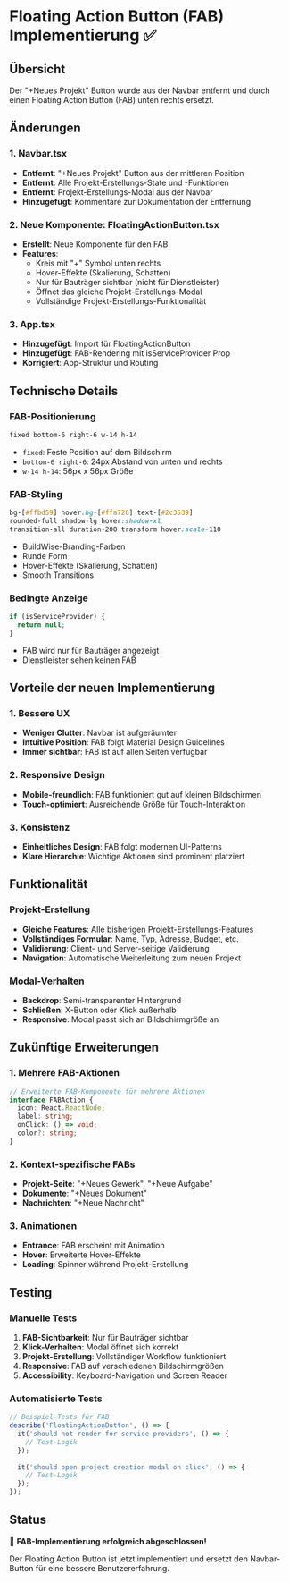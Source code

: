 # Floating Action Button (FAB) Implementierung ✅

## Übersicht
Der "+Neues Projekt" Button wurde aus der Navbar entfernt und durch einen Floating Action Button (FAB) unten rechts ersetzt.

## Änderungen

### 1. Navbar.tsx
- **Entfernt**: "+Neues Projekt" Button aus der mittleren Position
- **Entfernt**: Alle Projekt-Erstellungs-State und -Funktionen
- **Entfernt**: Projekt-Erstellungs-Modal aus der Navbar
- **Hinzugefügt**: Kommentare zur Dokumentation der Entfernung

### 2. Neue Komponente: FloatingActionButton.tsx
- **Erstellt**: Neue Komponente für den FAB
- **Features**:
  - Kreis mit "+" Symbol unten rechts
  - Hover-Effekte (Skalierung, Schatten)
  - Nur für Bauträger sichtbar (nicht für Dienstleister)
  - Öffnet das gleiche Projekt-Erstellungs-Modal
  - Vollständige Projekt-Erstellungs-Funktionalität

### 3. App.tsx
- **Hinzugefügt**: Import für FloatingActionButton
- **Hinzugefügt**: FAB-Rendering mit isServiceProvider Prop
- **Korrigiert**: App-Struktur und Routing

## Technische Details

### FAB-Positionierung
```css
fixed bottom-6 right-6 w-14 h-14
```
- `fixed`: Feste Position auf dem Bildschirm
- `bottom-6 right-6`: 24px Abstand von unten und rechts
- `w-14 h-14`: 56px x 56px Größe

### FAB-Styling
```css
bg-[#ffbd59] hover:bg-[#ffa726] text-[#2c3539] 
rounded-full shadow-lg hover:shadow-xl 
transition-all duration-200 transform hover:scale-110
```
- BuildWise-Branding-Farben
- Runde Form
- Hover-Effekte (Skalierung, Schatten)
- Smooth Transitions

### Bedingte Anzeige
```typescript
if (isServiceProvider) {
  return null;
}
```
- FAB wird nur für Bauträger angezeigt
- Dienstleister sehen keinen FAB

## Vorteile der neuen Implementierung

### 1. Bessere UX
- **Weniger Clutter**: Navbar ist aufgeräumter
- **Intuitive Position**: FAB folgt Material Design Guidelines
- **Immer sichtbar**: FAB ist auf allen Seiten verfügbar

### 2. Responsive Design
- **Mobile-freundlich**: FAB funktioniert gut auf kleinen Bildschirmen
- **Touch-optimiert**: Ausreichende Größe für Touch-Interaktion

### 3. Konsistenz
- **Einheitliches Design**: FAB folgt modernen UI-Patterns
- **Klare Hierarchie**: Wichtige Aktionen sind prominent platziert

## Funktionalität

### Projekt-Erstellung
- **Gleiche Features**: Alle bisherigen Projekt-Erstellungs-Features
- **Vollständiges Formular**: Name, Typ, Adresse, Budget, etc.
- **Validierung**: Client- und Server-seitige Validierung
- **Navigation**: Automatische Weiterleitung zum neuen Projekt

### Modal-Verhalten
- **Backdrop**: Semi-transparenter Hintergrund
- **Schließen**: X-Button oder Klick außerhalb
- **Responsive**: Modal passt sich an Bildschirmgröße an

## Zukünftige Erweiterungen

### 1. Mehrere FAB-Aktionen
```typescript
// Erweiterte FAB-Komponente für mehrere Aktionen
interface FABAction {
  icon: React.ReactNode;
  label: string;
  onClick: () => void;
  color?: string;
}
```

### 2. Kontext-spezifische FABs
- **Projekt-Seite**: "+Neues Gewerk", "+Neue Aufgabe"
- **Dokumente**: "+Neues Dokument"
- **Nachrichten**: "+Neue Nachricht"

### 3. Animationen
- **Entrance**: FAB erscheint mit Animation
- **Hover**: Erweiterte Hover-Effekte
- **Loading**: Spinner während Projekt-Erstellung

## Testing

### Manuelle Tests
1. **FAB-Sichtbarkeit**: Nur für Bauträger sichtbar
2. **Klick-Verhalten**: Modal öffnet sich korrekt
3. **Projekt-Erstellung**: Vollständiger Workflow funktioniert
4. **Responsive**: FAB auf verschiedenen Bildschirmgrößen
5. **Accessibility**: Keyboard-Navigation und Screen Reader

### Automatisierte Tests
```typescript
// Beispiel-Tests für FAB
describe('FloatingActionButton', () => {
  it('should not render for service providers', () => {
    // Test-Logik
  });
  
  it('should open project creation modal on click', () => {
    // Test-Logik
  });
});
```

## Status
🎉 **FAB-Implementierung erfolgreich abgeschlossen!**

Der Floating Action Button ist jetzt implementiert und ersetzt den Navbar-Button für eine bessere Benutzererfahrung. 